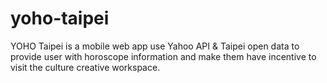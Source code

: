 yoho-taipei
===========

YOHO Taipei is a mobile web app use Yahoo API &amp; Taipei open data to provide user with horoscope information and make them have incentive to visit the culture creative workspace.